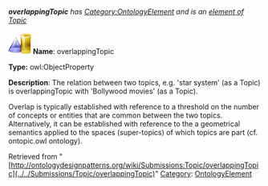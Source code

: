 ___overlappingTopic__ has [Category:OntologyElement](../../Category/OntologyElement "Category:OntologyElement") and is an [element of](../../Property/ElementOf "Property:ElementOf") [Topic](../../Submissions/Topic "Submissions:Topic")_


  




[![ObjectProperty](../../images/thumb/c/c3/ObjectProperty.gif/45px-ObjectProperty.gif)](../../Image/ObjectProperty.gif "ObjectProperty")
__Name__: overlappingTopic 


__Type:__ owl:ObjectProperty 


__Description__: The relation between two topics, e.g. 'star system' (as a Topic) is overlappingTopic with 'Bollywood movies' (as a Topic).


Overlap is typically established with reference to a threshold on the number of concepts or entities that are common between the two topics. Alternatively, it can be established with reference to the a geometrical semantics applied to the spaces (super-topics) of which topics are part (cf. ontopic.owl ontology). 





Retrieved from "[http://ontologydesignpatterns.org/wiki/Submissions:Topic/overlappingTopic](../../Submissions/Topic/overlappingTopic)"
 [Category](http://ontologydesignpatterns.org/wiki/Special:Categories "Special:Categories"): [OntologyElement](../../Category/OntologyElement "Category:OntologyElement")